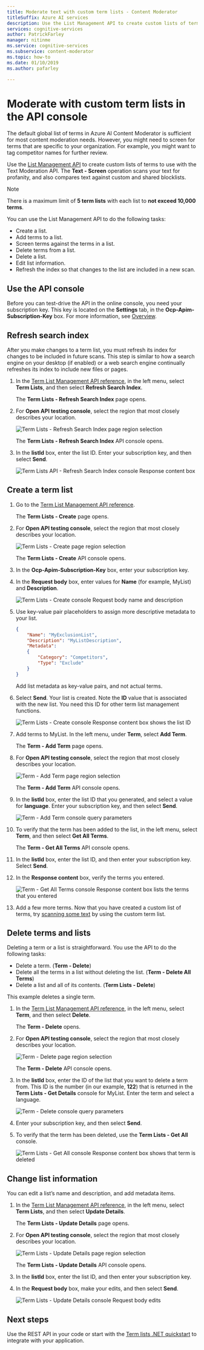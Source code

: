 ```yaml
---
title: Moderate text with custom term lists - Content Moderator
titleSuffix: Azure AI services
description: Use the List Management API to create custom lists of terms to use with the Text Moderation API.
services: cognitive-services
author: PatrickFarley
manager: nitinme
ms.service: cognitive-services
ms.subservice: content-moderator
ms.topic: how-to
ms.date: 01/10/2019
ms.author: pafarley

---
```


# Moderate with custom term lists in the API console

The default global list of terms in Azure AI Content Moderator is sufficient for most content moderation needs. However, you might need to screen for terms that are specific to your organization. For example, you might want to tag competitor names for further review. 

Use the [List Management API](https://westus.dev.cognitive.microsoft.com/docs/services/57cf755e3f9b070c105bd2c2/operations/57cf755e3f9b070868a1f67f) to create custom lists of terms to use with the Text Moderation API. The **Text - Screen** operation scans your text for profanity, and also compares text against custom and shared blocklists.

> [!NOTE]
> There is a maximum limit of **5 term lists** with each list to **not exceed 10,000 terms**.
>

You can use the List Management API to do the following tasks:
- Create a list.
- Add terms to a list.
- Screen terms against the terms in a list.
- Delete terms from a list.
- Delete a list.
- Edit list information.
- Refresh the index so that changes to the list are included in a new scan.

## Use the API console

Before you can test-drive the API in the online console, you need your subscription key. This key is located on the **Settings** tab, in the **Ocp-Apim-Subscription-Key** box. For more information, see [Overview](overview.md).

## Refresh search index

After you make changes to a term list, you must refresh its index for changes to be included in future scans. This step is similar to how a search engine on your desktop (if enabled) or a web search engine continually refreshes its index to include new files or pages.

1. In the [Term List Management API reference](https://westus.dev.cognitive.microsoft.com/docs/services/57cf755e3f9b070c105bd2c2/operations/57cf755e3f9b070868a1f67f), in the left menu, select **Term Lists**, and then select **Refresh Search Index**. 

   The **Term Lists - Refresh Search Index** page opens.

2. For **Open API testing console**, select the region that most closely describes your location. 

   ![Term Lists - Refresh Search Index page region selection](images/test-drive-region.png)

   The **Term Lists - Refresh Search Index** API console opens.

3. In the **listId** box, enter the list ID. Enter your subscription key, and then select **Send**.

   ![Term Lists API - Refresh Search Index console Response content box](images/try-terms-list-refresh-1.png)

## Create a term list
1. Go to the [Term List Management API reference](https://westus.dev.cognitive.microsoft.com/docs/services/57cf755e3f9b070c105bd2c2/operations/57cf755e3f9b070868a1f67f). 

   The **Term Lists - Create** page opens.

2. For **Open API testing console**, select the region that most closely describes your location. 

   ![Term Lists - Create page region selection](images/test-drive-region.png)

   The **Term Lists - Create** API console opens.
 
3. In the **Ocp-Apim-Subscription-Key** box, enter your subscription key.

4. In the **Request body** box, enter values for **Name** (for example, MyList) and **Description**.

   ![Term Lists - Create console Request body name and description](images/try-terms-list-create-1.png)

5. Use key-value pair placeholders to assign more descriptive metadata to your list.

    ```json
    {
        "Name": "MyExclusionList",
        "Description": "MyListDescription",
        "Metadata": 
        {
            "Category": "Competitors",
            "Type": "Exclude"
        }
    }
    ```

   Add list metadata as key-value pairs, and not actual terms.
 
6. Select **Send**. Your list is created. Note the **ID** value that is associated with the new list. You need this ID for other term list management functions.

   ![Term Lists - Create console Response content box shows the list ID](images/try-terms-list-create-2.png)
 
7. Add terms to MyList. In the left menu, under **Term**, select **Add Term**. 

   The **Term - Add Term** page opens. 

8. For **Open API testing console**, select the region that most closely describes your location. 

   ![Term - Add Term page region selection](images/test-drive-region.png)

   The **Term - Add Term** API console opens.
 
9. In the **listId** box, enter the list ID that you generated, and select a value for **language**. Enter your subscription key, and then select **Send**.

   ![Term - Add Term console query parameters](images/try-terms-list-create-3.png)
 
10.	To verify that the term has been added to the list, in the left menu, select **Term**, and then select **Get All Terms**. 

    The **Term - Get All Terms** API console opens.

11. In the **listId** box, enter the list ID, and then enter your subscription key. Select **Send**.

12. In the **Response content** box, verify the terms you entered.

    ![Term - Get All Terms console Response content box lists the terms that you entered](images/try-terms-list-create-4.png)
 
13.	Add a few more terms. Now that you have created a custom list of terms, try [scanning some text](try-text-api.md) by using the custom term list. 

## Delete terms and lists

Deleting a term or a list is straightforward. You use the API to do the following tasks:

- Delete a term. (**Term - Delete**)
- Delete all the terms in a list without deleting the list. (**Term - Delete All Terms**)
- Delete a list and all of its contents. (**Term Lists - Delete**)

This example deletes a single term.

1. In the [Term List Management API reference](https://westus.dev.cognitive.microsoft.com/docs/services/57cf755e3f9b070c105bd2c2/operations/57cf755e3f9b070868a1f67f), in the left menu, select **Term**, and then select **Delete**. 

   The **Term - Delete** opens.

2. For **Open API testing console**, select the region that most closely describes your location. 

   ![Term - Delete page region selection](images/test-drive-region.png)

   The **Term - Delete** API console opens.
  
3. In the **listId** box, enter the ID of the list that you want to delete a term from. This ID is the number (in our example, **122**) that is returned in the **Term Lists - Get Details** console for MyList. Enter the term and select a language.
 
   ![Term - Delete console query parameters](images/try-terms-list-delete-1.png)

4. Enter your subscription key, and then select **Send**.

5. To verify that the term has been deleted, use the **Term Lists - Get All** console.

   ![Term Lists - Get All console Response content box shows that term is deleted](images/try-terms-list-delete-2.png)
 
## Change list information

You can edit a list’s name and description, and add metadata items.

1. In the [Term List Management API reference](https://westus.dev.cognitive.microsoft.com/docs/services/57cf755e3f9b070c105bd2c2/operations/57cf755e3f9b070868a1f67f), in the left menu, select **Term Lists**, and then select **Update Details**. 

   The **Term Lists - Update Details** page opens.

2. For **Open API testing console**, select the region that most closely describes your location. 

   ![Term Lists - Update Details page region selection](images/test-drive-region.png)

   The **Term Lists - Update Details** API console opens.

3. In the **listId** box, enter the list ID, and then enter your subscription key.

4. In the **Request body** box, make your edits, and then select **Send**.

   ![Term Lists - Update Details console Request body edits](images/try-terms-list-change-1.png)
 

## Next steps

Use the REST API in your code or start with the [Term lists .NET quickstart](term-lists-quickstart-dotnet.md) to integrate with your application.
